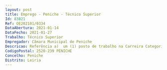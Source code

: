 ```yaml
--- 
layout: post
title: Emprego - Peniche - Técnico Superior
Id: 83821
Ref: OE202101/0334
DataAbertura: 2021-01-14
DataFecho: 2021-01-27
Trabalho: Técnico Superior
Empregador: Câmara Municipal de Peniche
Descricao: Referência a)  um (1) posto de trabalho na Carreira Categoria de Técnico Superior para o Gabinete de Comunicação e Relações Públicas. Funções constantes no anexo à LTFP, referido no n.º 2 do artigo 88.º, ao qual corresponde, respetivamente, o grau de complexidade funcional 3, definido na alínea c) do n.º 1 do artigo 86.º do mesmo diploma.Desenvolve funções consultivas, de estudo, planeamento, programação, avaliação e aplicação de métodos e processos de natureza técnica e  ou científica, que fundamentam e preparam a decisão. Elabora pareceres, projetos e atividades conducentes à definição e concretização das políticas do município no âmbito do Gabinete de Comunicação e Relações Públicas. Identificar as necessidades de comunicação do Município e de cada público de interesse, propondo uma estratégia adequada para cada situação, contribuindo para o alcance dos objetivos estratégicos da entidade Definir estratégias de divulgação das várias áreas de atuação do Município, zelando pela supervisão operacional nas várias fases do processo comunicativo  Elaborar e implementar planos promocionais e de divulgação, em particular para os eventos âncora do Município Desenvolver, tratar, produzir e atualizar conteúdos a disponibilizar nos vários canais de comunicação municipais Proceder à tradução em várias línguas dos diversos materiais informativos municipais Elaborar produtos de comunicação interna do Município Coordenar a realização reportagens fotográficas e respetivo tratamento das fotografias para arquivo digital do Município Acompanhar as diversas atividades municipais e produzir notas de imprensa ou outros conteúdos necessários Estabelecer contacto permanente com todos os órgãos de comunicação social, locais, regionais, nacionais e internacionais (assessoria de imprensa) Apoio à implementação da estratégia para a promoção turística do Município, em estreita articulação com as entidades regionais e nacionais competentes Organizar conferências de imprensa, apresentações, palestras, sessões solenes ou outras, produzindo guiões de acordo com o expresso no Protocolo Autárquico Organizar e apoiar a atividade protocolar do município, nomeadamente no que se refere à planificação e organização de eventos  sessões solenes  acompanhamentos protocolares ao executivo  apresentação de cumprimentos ao executivo.
CodigoPostal: 2520-239 PENICHE
Concelho: Peniche
Distrito: Leiria
--- 
```

